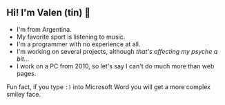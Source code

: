 ## Hi! I'm Valen (tin) 👋

- I'm from Argentina.
- My favorite sport is listening to music. 
- I'm a programmer with no experience at all.
- I'm working on several projects, although *that's affecting my psyche a bit...*
- I work on a PC from 2010, so let's say I can't do much more than web pages.

Fun fact, if you type `:)` into Microsoft Word you will get a more complex smiley face.
